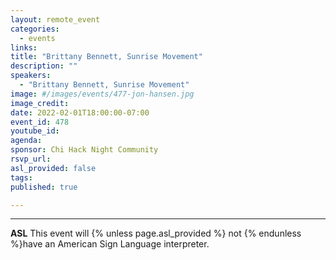 ```yaml
---
layout: remote_event
categories:
  - events
links: 
title: "Brittany Bennett, Sunrise Movement"
description: ""
speakers:
  - "Brittany Bennett, Sunrise Movement"
image: #/images/events/477-jon-hansen.jpg
image_credit: 
date: 2022-02-01T18:00:00-07:00
event_id: 478
youtube_id: 
agenda: 
sponsor: Chi Hack Night Community
rsvp_url: 
asl_provided: false
tags: 
published: true

---
```




---

**ASL** This event will {% unless page.asl_provided %} not {% endunless %}have an American Sign Language interpreter.

